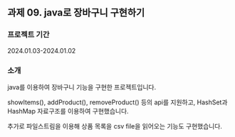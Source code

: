## 과제 09. java로 장바구니 구현하기

### 프로젝트 기간

2024.01.03-2024.01.02

### 소개
java를 이용하여 장바구니 기능을 구현한 프로젝트입니다.

showItems(), addProduct(), removeProduct() 등의 api를 지원하고, HashSet과 HashMap 자료구조를 이용하여 구현했습니다.

추가로 파일스트림을 이용해 상품 목록을 csv file을 읽어오는 기능도 구현했습니다.
